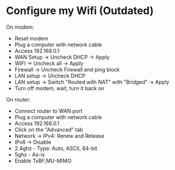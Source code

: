 # Configure my Wifi (Outdated)

On modem:

- Reset modem
- Plug a computer with network cable
- Access 192.168.0.1
- WAN Setup -> Uncheck DHCP -> Apply
- WIFI -> Uncheck all -> Apply
- Firewall -> Uncheck Firewall and ping block
- LAN setup -> Uncheck DHCP
- LAN setup -> Switch "Routed with NAT" with "Bridged" -> Apply
- Turn off modem, wait, turn it back on

On router:

- Connect router to WAN port
- Plug a computer with network cable
- Access 192.168.0.1
- Click on the "Advanced" tab
- Network -> IPv4: Renew and Release
- IPv6 -> Disable
- 2.4ghz - Type: Auto, ASCII, 64-bit
- 5ghz - As-is
- Enable TxBF,MU-MIMO
